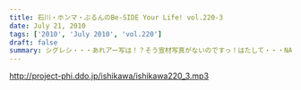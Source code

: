 ```yaml
---
title: 石川・ホンマ・ぶるんのBe-SIDE Your Life! vol.220-3
date: July 21, 2010
tags: ['2010', 'July 2010', 'vol.220']
draft: false
summary: シグレシ・・・あれアー写は！？そう宣材写真がないのですっ！はたして・・・NAMAE
---
```


http://project-phi.ddo.jp/ishikawa/ishikawa220_3.mp3
